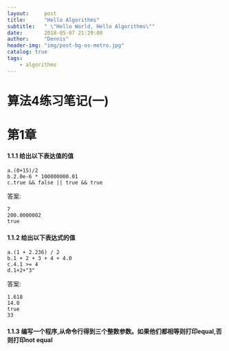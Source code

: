 ```yaml
---
layout:     post
title:      "Hello Algorithms"
subtitle:   " \"Hello World, Hello Algorithms\""
date:       2018-05-07 21:29:00
author:     "Dennis"
header-img: "img/post-bg-os-metro.jpg"
catalog: true
tags:
    - algorithms
---
```


# 算法4练习笔记(一)

第1章
====

#### 1.1.1 给出以下表达值的值  

    a.(0+15)/2  
    b.2.0e-6 * 100000000.01  
    c.true && false || true && true  
答案:  
   
    7  
    200.0000002  
    true

#### 1.1.2 给出以下表达式的值  
    a.(1 + 2.236) / 2  
    b.1 + 2 + 3 + 4 + 4.0  
    c.4.1 >= 4  
    d.1+2+"3"  
      
答案:  
  
    1.618  
    14.0  
    true  
    33
   
#### 1.1.3 编写一个程序,从命令行得到三个整数参数。如果他们都相等则打印equal,否则打印not equal  
  
    
    
    